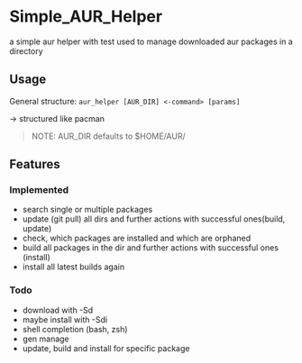 # Simple_AUR_Helper
a simple aur helper with test used to manage downloaded aur packages in a directory

## Usage

General structure: `aur_helper [AUR_DIR] <-command> [params]`

-> structured like pacman

> NOTE: AUR_DIR defaults to $HOME/AUR/ 


## Features 
### Implemented

-   search single or multiple packages
-   update (git pull) all dirs and further actions with successful ones(build, update)
-   check, which packages are installed and which are orphaned
-   build all packages in the dir and further actions with successful ones (install)
-   install all latest builds again

### Todo

-   download with -Sd
-   maybe install with -Sdi
-   shell completion (bash, zsh)
-   gen manage
-   update, build and install for specific package
